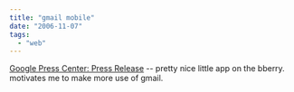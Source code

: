 ```yaml
---
title: "gmail mobile"
date: "2006-11-07"
tags: 
  - "web"
---
```


[Google Press Center: Press Release](http://www.google.com/press/pressrel/mail_mobileclient.html "Google Press Center: Press Release") -- pretty nice little app on the bberry. motivates me to make more use of gmail.
